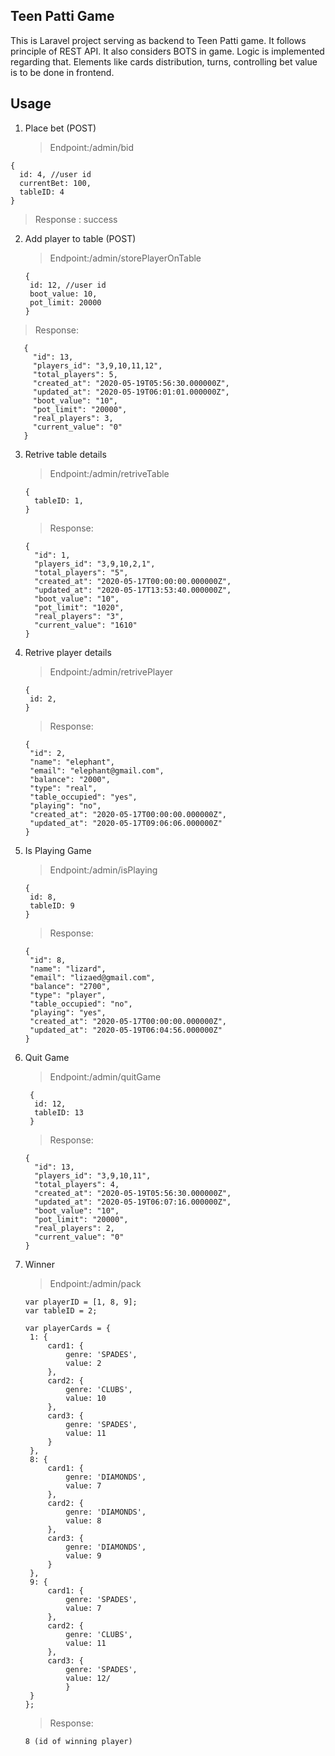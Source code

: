 <h2>Teen Patti Game</h2>
This is Laravel project serving as backend to Teen Patti game. It follows principle of REST API. It also considers BOTS in game. Logic is implemented regarding that.
Elements like cards distribution, turns, controlling bet value is to be done in frontend.
<h2> Usage </h2>
 
 
1) Place bet (POST) <br>
   > Endpoint:/admin/bid
    
  ```
  {
    id: 4, //user id
    currentBet: 100,
    tableID: 4
  }
  ```

> Response : success


2) Add player to table (POST) <br>
    > Endpoint:/admin/storePlayerOnTable
    
    ```
   {
     id: 12, //user id
     boot_value: 10,
     pot_limit: 20000
   }
   ```

> Response: 

```
   {
     "id": 13,
     "players_id": "3,9,10,11,12",
     "total_players": 5,
     "created_at": "2020-05-19T05:56:30.000000Z",
     "updated_at": "2020-05-19T06:01:01.000000Z",
     "boot_value": "10",
     "pot_limit": "20000",
     "real_players": 3,
     "current_value": "0"
   }
   ```
 
 
3) Retrive table details
   > Endpoint:/admin/retriveTable
    
   ```
   {
     tableID: 1,
   }
   ```
   
   > Response: 
   
   ```
   {
     "id": 1,
     "players_id": "3,9,10,2,1",
     "total_players": "5",
     "created_at": "2020-05-17T00:00:00.000000Z",
     "updated_at": "2020-05-17T13:53:40.000000Z",
     "boot_value": "10",
     "pot_limit": "1020",
     "real_players": "3",
     "current_value": "1610"
   }
   ```
 
4) Retrive player details<br>
   > Endpoint:/admin/retrivePlayer
    
    ```
    {
     id: 2,
    }
    ```
    
    > Response: 
    ```
    {
     "id": 2,
     "name": "elephant",
     "email": "elephant@gmail.com",
     "balance": "2000",
     "type": "real",
     "table_occupied": "yes",
     "playing": "no",
     "created_at": "2020-05-17T00:00:00.000000Z",
     "updated_at": "2020-05-17T09:06:06.000000Z"
    }
    ```
    
5) Is Playing Game<br>
   > Endpoint:/admin/isPlaying
    
    ```
    {
     id: 8,
     tableID: 9
    }
    ```
    
    > Response: 
    ```
    {
     "id": 8,
     "name": "lizard",
     "email": "lizaed@gmail.com",
     "balance": "2700",
     "type": "player",
     "table_occupied": "no",
     "playing": "yes",
     "created_at": "2020-05-17T00:00:00.000000Z",
     "updated_at": "2020-05-19T06:04:56.000000Z"
    }
    ```
    
6) Quit Game<br>
   > Endpoint:/admin/quitGame
    
    ```
     {
      id: 12,
      tableID: 13
     }
    ```
    
    > Response:
    
    ```
    {
      "id": 13,
      "players_id": "3,9,10,11",
      "total_players": 4,
      "created_at": "2020-05-19T05:56:30.000000Z",
      "updated_at": "2020-05-19T06:07:16.000000Z",
      "boot_value": "10",
      "pot_limit": "20000",
      "real_players": 2,
      "current_value": "0"
    }
    ```

7) Winner<br>
   > Endpoint:/admin/pack
    
    ```
    var playerID = [1, 8, 9];
    var tableID = 2;

    var playerCards = {
     1: {
         card1: {
             genre: 'SPADES',
             value: 2
         },
         card2: {
             genre: 'CLUBS',
             value: 10
         },
         card3: {
             genre: 'SPADES',
             value: 11
         }
     },
     8: {
         card1: {
             genre: 'DIAMONDS',
             value: 7
         },
         card2: {
             genre: 'DIAMONDS',
             value: 8
         },
         card3: {
             genre: 'DIAMONDS',
             value: 9
         }
     },
     9: {
         card1: {
             genre: 'SPADES',
             value: 7
         },
         card2: {
             genre: 'CLUBS',
             value: 11
         },
         card3: {
             genre: 'SPADES',
             value: 12/         
             }
     }
    };
    ```
    
    > Response:
    
    ```
    8 (id of winning player)
    ```
